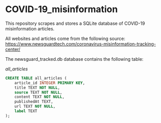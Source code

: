 # COVID-19_misinformation

This repository scrapes and stores a SQLite database of COVID-19 misinformation articles.

All websites and articles come from the following source:
https://www.newsguardtech.com/coronavirus-misinformation-tracking-center/


The newsguard_tracked.db database contains the following table:

*all_articles*
```sql
CREATE TABLE all_articles (
    article_id INTEGER PRIMARY KEY, 
    title TEXT NOT NULL, 
    source TEXT NOT NULL, 
    content TEXT NOT NULL, 
    publishedAt TEXT, 
    url TEXT NOT NULL, 
    label TEXT
);
```